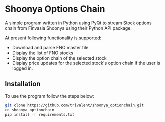 # Shoonya Options Chain
A simple program written in Python using PyQt to stream Stock options chain
from Finvasia Shoonya using their Python API package.

At present following functionality is supported:
 - Download and parse FNO master file 
 - Display the list of FNO stocks
 - Display the option chain of the selected stock
 - Display price updates for the selected stock's option chain if the user is logged in.


## Installation
To use the program follow the steps below:

```bash
git clone https://github.com/trivalent/shoonya_optionchain.git
cd shoonya_optionchain
pip install -r requirements.txt
